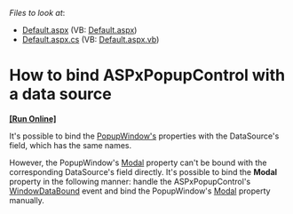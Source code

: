 <!-- default file list -->
*Files to look at*:

* [Default.aspx](./CS/WebSite/Default.aspx) (VB: [Default.aspx](./VB/WebSite/Default.aspx))
* [Default.aspx.cs](./CS/WebSite/Default.aspx.cs) (VB: [Default.aspx.vb](./VB/WebSite/Default.aspx.vb))
<!-- default file list end -->
# How to bind ASPxPopupControl with a data source
<!-- run online -->
**[[Run Online]](https://codecentral.devexpress.com/e2350/)**
<!-- run online end -->


<p>It's possible to bind the <a href="http://documentation.devexpress.com/#AspNet/clsDevExpressWebASPxPopupControlPopupWindowtopic">PopupWindow's</a> properties with the DataSource's field, which has the same names.</p><p>However, the PopupWindow's <a href="http://documentation.devexpress.com/#AspNet/DevExpressWebASPxPopupControlPopupWindow_Modaltopic">Modal</a> property can't be bound with the corresponding DataSource's field directly. It's possible to bind the <strong>Modal</strong> property in the following manner: handle the ASPxPopupControl's <a href="http://documentation.devexpress.com/#AspNet/DevExpressWebASPxPopupControlASPxPopupControl_WindowDataBoundtopic">WindowDataBound</a> event and bind the PopupWindow's <a href="http://documentation.devexpress.com/#AspNet/DevExpressWebASPxPopupControlPopupWindow_Modaltopic">Modal</a> property manually.</p>

<br/>


